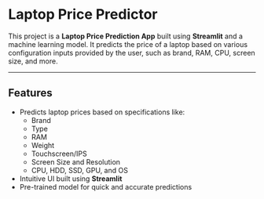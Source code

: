 # Laptop Price Predictor

This project is a **Laptop Price Prediction App** built using **Streamlit** and a machine learning model. It predicts the price of a laptop based on various configuration inputs provided by the user, such as brand, RAM, CPU, screen size, and more.

---

## Features

- Predicts laptop prices based on specifications like:
  - Brand
  - Type
  - RAM
  - Weight
  - Touchscreen/IPS
  - Screen Size and Resolution
  - CPU, HDD, SSD, GPU, and OS
- Intuitive UI built using **Streamlit**
- Pre-trained model for quick and accurate predictions